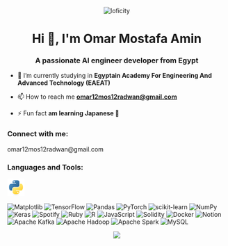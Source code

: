 
<p align="center">
<img alt="loficity" width="600px" src="https://i.pinimg.com/originals/a2/4c/b5/a24cb568fa40046f8562dbc45cea8506.gif"</img>
</p>


<h1 align="center">Hi 👋, I'm Omar Mostafa Amin</h1>
<h3 align="center">A passionate AI engineer developer from Egypt</h3>

- 🔭 I’m currently studying in **Egyptain Academy For Engineering And Advanced Technology (EAEAT)**

- 📫 How to reach me **omar12mos12radwan@gmail.com**

- ⚡ Fun fact **am learning Japanese 🏯**

<h3 align="left">Connect with me:</h3>
<p align="left">
	omar12mos12radwan@gmail.com
	
</p>



<h3 align="left">Languages and Tools:</h3>
<p align="left"> <a href="https://www.python.org" target="_blank" rel="noreferrer"> <img src="https://raw.githubusercontent.com/devicons/devicon/master/icons/python/python-original.svg" alt="python" width="40" height="40"/> </a> </p>

![Matplotlib](https://img.shields.io/badge/Matplotlib-%23ffffff.svg?style=for-the-badge&logo=Matplotlib&logoColor=black)
![TensorFlow](https://img.shields.io/badge/TensorFlow-%23FF6F00.svg?style=for-the-badge&logo=TensorFlow&logoColor=white)
![Pandas](https://img.shields.io/badge/pandas-%23150458.svg?style=for-the-badge&logo=pandas&logoColor=white)
![PyTorch](https://img.shields.io/badge/PyTorch-%23EE4C2C.svg?style=for-the-badge&logo=PyTorch&logoColor=white)
![scikit-learn](https://img.shields.io/badge/scikit--learn-%23F7931E.svg?style=for-the-badge&logo=scikit-learn&logoColor=white)
![NumPy](https://img.shields.io/badge/numpy-%23013243.svg?style=for-the-badge&logo=numpy&logoColor=white)
![Keras](https://img.shields.io/badge/Keras-%23D00000.svg?style=for-the-badge&logo=Keras&logoColor=white)
![Spotify](https://img.shields.io/badge/Spotify-1ED760?style=for-the-badge&logo=spotify&logoColor=white)
![Ruby](https://img.shields.io/badge/ruby-%23CC342D.svg?style=for-the-badge&logo=ruby&logoColor=white)
![R](https://img.shields.io/badge/r-%23276DC3.svg?style=for-the-badge&logo=r&logoColor=white)
![JavaScript](https://img.shields.io/badge/javascript-%23323330.svg?style=for-the-badge&logo=javascript&logoColor=%23F7DF1E)
![Solidity](https://img.shields.io/badge/Solidity-%23363636.svg?style=for-the-badge&logo=solidity&logoColor=white)
![Docker](https://img.shields.io/badge/docker-%230db7ed.svg?style=for-the-badge&logo=docker&logoColor=white)
![Notion](https://img.shields.io/badge/Notion-%23000000.svg?style=for-the-badge&logo=notion&logoColor=white)
![Apache Kafka](https://img.shields.io/badge/Apache%20Kafka-000?style=for-the-badge&logo=apachekafka)
	![Apache Hadoop](https://img.shields.io/badge/Apache%20Hadoop-66CCFF?style=for-the-badge&logo=apachehadoop&logoColor=black)
 ![Apache Spark](https://img.shields.io/badge/Apache%20Spark-FDEE21?style=flat-square&logo=apachespark&logoColor=black)
 ![MySQL](https://img.shields.io/badge/mysql-4479A1.svg?style=for-the-badge&logo=mysql&logoColor=white)

<p align="center">
  <img src="https://images-wixmp-ed30a86b8c4ca887773594c2.wixmp.com/f/760bb8f8-3a05-4e44-be4d-6d1b2a6e5392/d1nno8d-364adddf-a168-44a1-b5e5-db7e2e779331.gif?token=eyJ0eXAiOiJKV1QiLCJhbGciOiJIUzI1NiJ9.eyJzdWIiOiJ1cm46YXBwOjdlMGQxODg5ODIyNjQzNzNhNWYwZDQxNWVhMGQyNmUwIiwiaXNzIjoidXJuOmFwcDo3ZTBkMTg4OTgyMjY0MzczYTVmMGQ0MTVlYTBkMjZlMCIsIm9iaiI6W1t7InBhdGgiOiJcL2ZcLzc2MGJiOGY4LTNhMDUtNGU0NC1iZTRkLTZkMWIyYTZlNTM5MlwvZDFubm84ZC0zNjRhZGRkZi1hMTY4LTQ0YTEtYjVlNS1kYjdlMmU3NzkzMzEuZ2lmIn1dXSwiYXVkIjpbInVybjpzZXJ2aWNlOmZpbGUuZG93bmxvYWQiXX0.SIYcpgo6CrC3ucFcFCIAxRYhR-hFZK_0_NJlE7Z_67I"/>
</p>
